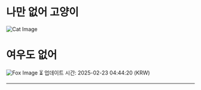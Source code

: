 
# 나만 없어 고양이

![Cat Image](https://cdn2.thecatapi.com/images/btm.jpg)

# 여우도 없어
![Fox Image](https://randomfox.ca/images/94.jpg)
⏳ 업데이트 시간: 2025-02-23 04:44:20 (KRW)

---
